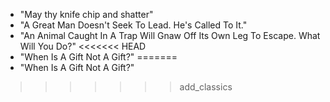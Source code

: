 - "May thy knife chip and shatter"
- "A Great Man Doesn't Seek To Lead. He's Called To It."
- "An Animal Caught In A Trap Will Gnaw Off Its Own Leg To Escape. What Will You Do?"
<<<<<<< HEAD
- "When Is A Gift Not A Gift?"
=======
- "When Is A Gift Not A Gift?"
>>>>>>> add_classics
